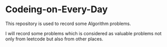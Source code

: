 # Codeing-on-Every-Day
This repository is used to record some Algorithm problems.

I will record some problems which is considered as valuable problems not only from leetcode but also from other places.
